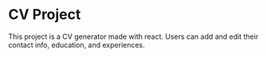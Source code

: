 # CV Project

This project is a CV generator made with react.
Users can add and edit their contact info, education, and experiences.
